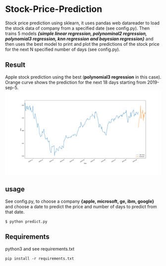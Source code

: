 # Stock-Price-Prediction
Stock price prediction using sklearn, it uses pandas web datareader to load the stock data of company from a specified date (see config.py). Then trains 5 models ***{simple linear regression, polynominal2 regression, polynomial3 regression, knn regression and bayesian regression}*** and then uses the best model to print and plot the predictions of the stock price for the next N specified number of days (see config.py).

## Result
Apple stock prediction using the best (**polynomial3 regression** in this case). Orange curve shows the prediction for the next 18 days starting  from 2019-sep-5.
![prediction](./prediction.png)

## usage
See config.py, to choose a company **{apple, microsoft, ge, ibm, google}** and choose a date to predict the price and number of days to predict from that date.
```shell
$ python predict.py
```
## Requirements
python3 and see requirements.txt
```shell
pip install -r requirements.txt
```
